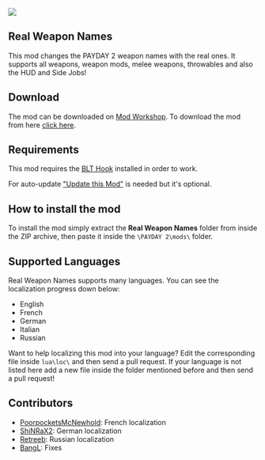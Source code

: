 ![](https://puu.sh/vS8qA.png)

## Real Weapon Names
This mod changes the PAYDAY 2 weapon names with the real ones. It supports all weapons, weapon mods, melee weapons, throwables and also the HUD and Side Jobs!

## Download
The mod can be downloaded on [Mod Workshop](https://modworkshop.net/mydownloads.php?action=view_down&did=19958).
To download the mod from here [click here](https://github.com/xDarkWolf/PD2-Real-Weapon-Names/releases/latest).

## Requirements
This mod requires the [BLT Hook](http://paydaymods.com/download/) installed in order to work.

For auto-update ["Update this Mod"](https://modworkshop.net/mydownloads.php?action=view_down&did=19117) is needed but it's optional.

## How to install the mod
To install the mod simply extract the **Real Weapon Names** folder from inside the ZIP archive, then paste it inside the `\PAYDAY 2\mods\` folder.

## Supported Languages
Real Weapon Names supports many languages. You can see the localization progress down below:

 - English
 - French
 - German
 - Italian
 - Russian

Want to help localizing this mod into your language? Edit the corresponding file inside `lua\loc\` and then send a pull request. If your language is not listed here add a new file inside the folder mentioned before and then send a pull request!

## Contributors
 - [PoorpocketsMcNewhold](http://steamcommunity.com/profiles/76561198111231970/): French localization
 - [ShiNRaX2](http://steamcommunity.com/profiles/76561198028016758/): German localization
 - [Retreeb](https://github.com/Retreeb): Russian localization
 - [BangL](https://github.com/BangL): Fixes
